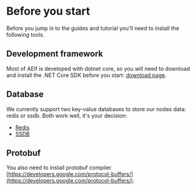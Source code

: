 # Before you start

Before you jump in to the guides and tutorial you'll need to install the following tools.

## Development framework

Most of AElf is developed with dotnet core, so you will need to download and install the .NET Core SDK before you start: [download page](https://dotnet.microsoft.com/download).

## Database

We currently support two key-value databases to store our nodes data: redis or ssdb. Both work well, it's your decision:

* [Redis](https://redis.io/)
* [SSDB](http://ssdb.io/?lang=en) 

## Protobuf

You also need to install protobuf compiler [https://developers.google.com/protocol-buffers/](https://developers.google.com/protocol-buffers/).

